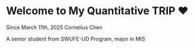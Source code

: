 # Welcome to My Quantitative TRIP ❤️
Since March 11th, 2025
Cornelius Chen

A senior student from SWUFE-UD Program, major in MIS
